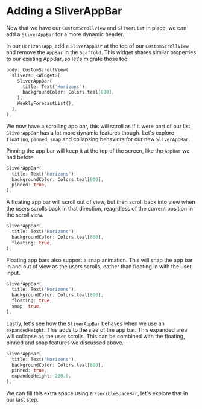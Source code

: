 # Adding a SliverAppBar

Now that we have our `CustomScrollView` and `SliverList` in place, we
can add a `SliverAppBar` for a more dynamic header.

In our `HorizonsApp`, add a `SliverAppBar` at the top of our
`CustomScrollView` and remove the `AppBar` in the `Scaffold`. This
widget shares similar properties to our existing AppBar, so let's
migrate those too.

```dart
body: CustomScrollView(
  slivers: <Widget>[
    SliverAppBar(
      title: Text('Horizons'),
      backgroundColor: Colors.teal[800],
    ),
    WeeklyForecastList(),
  ],
),
```

We now have a scrolling app bar, this will scroll as if it were part of
our list. `SliverAppBar` has a lot more dynamic features though. Let's
explore `floating`, `pinned`, `snap` and collapsing behaviors for
our new `SliverAppBar`.

Pinning the app bar will keep it at the top of the screen, like
the `AppBar` we had before.

```dart
SliverAppBar(
  title: Text('Horizons'),
  backgroundColor: Colors.teal[800],
  pinned: true,
),
```

A floating app bar will scroll out of view, but then scroll back into
view when the users scrolls back in that direction, reagrdless of
the current position in the scroll view.

```dart
SliverAppBar(
  title: Text('Horizons'),
  backgroundColor: Colors.teal[800],
  floating: true,
),
```

Floating app bars also support a snap animation. This will snap the
app bar in and out of view as the users scrolls, eather than floating
in with the user input.

```dart
SliverAppBar(
  title: Text('Horizons'),
  backgroundColor: Colors.teal[800],
  floating: true,
  snap: true,
),
```

Lastly, let's see how the `SliverAppBar` behaves when we use an
`expandedHeight`. This adds to the size of the app bar. This
expanded area will collapse as the user scrolls. This can be
combined with the floating, pinned and snap features we
discussed above.

```dart
SliverAppBar(
  title: Text('Horizons'),
  backgroundColor: Colors.teal[800],
  pinned: true,
  expandedHeight: 200.0,
),
```

We can fill this extra space using a `FlexibleSpaceBar`, let's explore
that in our last step.